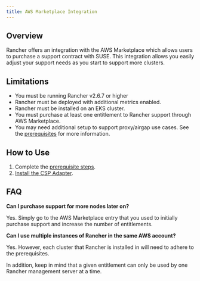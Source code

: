 ```yaml
---
title: AWS Marketplace Integration
---
```


<head>
  <link rel="canonical" href="https://ranchermanager.docs.rancher.com/pages-for-subheaders/aws-cloud-marketplace"/>
</head>

## Overview

Rancher offers an integration with the AWS Marketplace which allows users to purchase a support contract with SUSE. This integration allows you easily adjust your support needs as you start to support more clusters.

## Limitations

- You must be running Rancher v2.6.7 or higher
- Rancher must be deployed with additional metrics enabled.
- Rancher must be installed on an EKS cluster.
- You must purchase at least one entitlement to Rancher support through AWS Marketplace.
- You may need additional setup to support proxy/airgap use cases. See the [prerequisites](adapter-requirements.md) for more information.

## How to Use

1. Complete the [prerequisite steps](adapter-requirements.md).
2. [Install the CSP Adapter](install-adapter.md).

## FAQ

**Can I purchase support for more nodes later on?**

Yes. Simply go to the AWS Marketplace entry that you used to initially purchase support and increase the number of entitlements.

**Can I use multiple instances of Rancher in the same AWS account?**

Yes. However, each cluster that Rancher is installed in will need to adhere to the prerequisites.

In addition, keep in mind that a given entitlement can only be used by one Rancher management server at a time.
